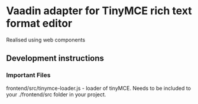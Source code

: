 # Vaadin adapter for TinyMCE rich text format editor 

Realised using web components

## Development instructions

### Important Files 
frontend/src/tinymce-loader.js - loader of tinyMCE. 
Needs to be included to your ./frontend/src folder in your project.
